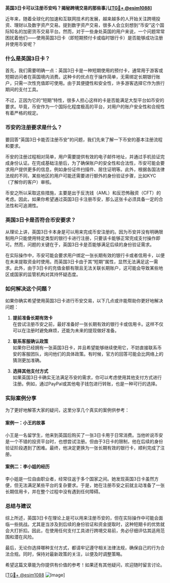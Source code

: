 **英国3日卡可以注册币安吗？揭秘跨境交易的那些事儿[[TG💪+ @esim1088](https://t.me/s/esim1088)]**

近年来，随着全球化的加速和互联网技术的发展，越来越多的人开始关注跨境投资、理财以及数字资产交易。提到数字资产交易，很多人会立刻想到“币安”这个国际知名的加密货币交易平台。然而，对于一些身处英国的用户来说，一个问题常常困扰着他们——使用英国3日卡（即短期预付卡或临时银行卡）是否能够成功注册并使用币安呢？

### 什么是英国3日卡？

首先，我们需要明确一点：英国3日卡是一种短期使用的预付卡，通常用于游客或短期访问者在英国境内消费。这种卡的优点在于操作简单，无需绑定长期银行账户，只需一次性充值即可使用。由于其便捷性和安全性，许多游客选择它作为旅行期间的支付工具。

不过，正因为它的“短期”特性，很多人担心这样的卡是否能满足大型平台如币安的要求。毕竟，币安作为一个国际化程度极高的平台，对用户的账户安全性和合规性有着严格的规定。

### 币安的注册要求是什么？

要回答“英国3日卡能否注册币安”的问题，我们先来了解一下币安的基本注册流程和要求。

币安的注册过程相对简单，用户需要提供有效的电子邮件地址，并通过手机验证完成身份认证。在完成基础注册后，为了确保账户的安全性和合法性，币安可能会要求用户提供更多的信息，例如身份证件扫描件、居住证明等。此外，根据各国法律法规的不同，某些地区的用户可能还需要进行额外的身份验证步骤，比如KYC（了解你的客户）审核。

币安之所以采取这些措施，主要是出于反洗钱（AML）和反恐怖融资（CFT）的考虑。因此，如果你希望通过英国3日卡注册币安，那么这张卡必须具备一定的合法性和可追溯性。

### 英国3日卡是否符合币安要求？

从理论上讲，英国3日卡本身是可以用来完成币安注册的。因为币安并没有明确限制用户只能使用特定类型的银行卡进行注册，只要该卡能够正常完成支付操作即可。然而，问题的关键在于，英国3日卡是否能够满足后续的身份验证需求。

在实际操作中，币安可能会要求用户绑定一张长期有效的银行卡或者信用卡，以便在未来提取资金时使用。而英国3日卡由于其“短期”属性，显然无法满足这一需求。此外，由于3日卡的充值金额有限且无法关联长期账户，这可能会导致某些地区或国家的监管机构对其持怀疑态度。

### 如何解决这个问题？

如果你确实希望使用英国3日卡进行币安交易，以下几点或许能帮助你更好地解决问题：

1. **提前准备长期有效卡**  
   在尝试注册币安之前，最好准备好一张长期有效的银行卡或信用卡。这样不仅可以在注册时避免麻烦，还能为未来的提现做好准备。

2. **联系客服确认政策**  
   如果你已经拥有一张英国3日卡，并且希望能够继续使用它，不妨直接联系币安的客服团队，询问他们的具体政策。有时候，官方的回答可能会比网络上的猜测更加准确。

3. **选择其他支付方式**  
   如果英国3日卡确实无法满足币安的需求，你可以考虑使用其他支付方式进行注册。例如，通过PayPal或其他电子钱包进行转账，也是一种可行的选择。

### 实际案例分享

为了更好地解答大家的疑问，这里分享几个真实的案例供参考：

#### 案例一：小王的故事  
小王是一名留学生，他来到英国后购买了一张3日卡用于日常消费。当他听说币安是一个不错的投资平台时，也想尝试注册。但由于3日卡的限制，他在后续的身份验证阶段遇到了困难。最终，他决定更换为一张长期有效的银行卡，顺利完成了注册。

#### 案例二：李小姐的经历  
李小姐是一位自由职业者，经常往返于多个国家之间。她发现英国3日卡虽然方便，但无法满足某些平台的复杂要求。于是，她在注册币安之前就主动准备了一张长期信用卡，并在整个过程中没有遇到任何障碍。

### 总结与建议

综上所述，英国3日卡在理论上是可以用来注册币安的，但在实际操作中可能会面临一些挑战。尤其是当涉及到后续的身份验证和资金提取时，这种短期卡的优势就会大打折扣。因此，在使用任何支付工具进行跨境交易前，务必仔细评估其适用范围和潜在风险。

最后，无论你选择哪种支付方式，都请牢记遵守相关法律法规，确保自己的行为合法合规。同时，保持对最新政策的关注，以便及时调整策略。

希望这篇文章能为你提供有价值的参考！如果还有其他疑问，欢迎随时留言讨论。

[[TG💪+ @esim1088](https://t.me/s/esim1088) ![Image](https://i.postimg.cc/4NQfJmqS/Snipaste-2025-05-13-00-14-12.png)]